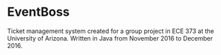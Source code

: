 # EventBoss
Ticket management system created for a group project in ECE 373 at the University of Arizona.
Written in Java from November 2016 to December 2016.
